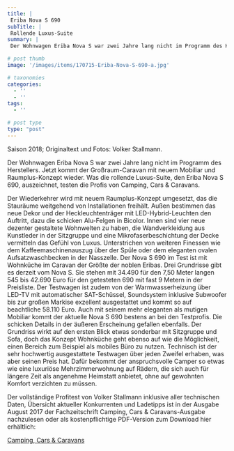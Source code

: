 ```yaml
---
title: |
 Eriba Nova S 690
subTitle: |
 Rollende Luxus-Suite
summary: |
 Der Wohnwagen Eriba Nova S war zwei Jahre lang nicht im Programm des Herstellers. Jetzt kommt der Großraum-Caravan mit neuem Mobiliar und Raumplus-Konzept wieder. Was die rollende Luxus-Suite, den Eriba Nova S 690, auszeichnet, testen die Profis von Camping, Cars & Caravans.  

# post thumb
image: '/images/items/170715-Eriba-Nova-S-690-a.jpg'

# taxonomies
categories: 
  - ''
  - ''
tags:
  - ''

# post type
type: "post"
---
```


Saison 2018; Originaltext und Fotos: Volker Stallmann.  

Der Wohnwagen Eriba Nova S war zwei Jahre lang nicht im Programm des Herstellers. Jetzt kommt der Großraum-Caravan mit neuem Mobiliar und Raumplus-Konzept wieder. Was die rollende Luxus-Suite, den Eriba Nova S 690, auszeichnet, testen die Profis von Camping, Cars & Caravans.    

Der Wiederkehrer wird mit neuem Raumplus-Konzept umgesetzt, das die Stauräume weitgehend von Installationen freihält. Außen bestimmen das neue Dekor und der Heckleuchtenträger mit LED-Hybrid-Leuchten den Auftritt, dazu die schicken Alu-Felgen in Bicolor. Innen sind vier neue dezenter gestaltete Wohnwelten zu haben, die Wandverkleidung aus Kunstleder in der Sitzgruppe und eine Mikrofaserbeschichtung der Decke vermitteln das Gefühl von Luxus. Unterstrichen von weiteren Finessen wie dem Kaffeemaschinenauszug über der Spüle oder dem eleganten ovalen Aufsatzwaschbecken in der Nasszelle. Der Nova S 690 im Test ist mit Wohnküche im Caravan der Größte der noblen Eribas. Drei Grundrisse gibt es derzeit vom Nova S. Sie stehen mit 34.490 für den 7,50 Meter langen 545 bis 42.690 Euro für den getesteten 690 mit fast 9 Metern in der Preisliste. Der Testwagen ist zudem von der Warmwasserheizung über LED-TV mit automatischer SAT-Schüssel, Soundsystem inklusive Subwoofer bis zur großen Markise exzellent ausgestattet und kommt so auf beachtliche 58.110 Euro. Auch mit seinem mehr eleganten als mutigen Mobiliar kommt der aktuelle Nova S 690 bestens an bei den Testprofis. Die schicken Details in der äußeren Erscheinung gefallen ebenfalls. Der Grundriss wirkt auf den ersten Blick etwas sonderbar mit Sitzgruppe und Sofa, doch das Konzept Wohnküche geht ebenso auf wie die Möglichkeit, einen Bereich zum Beispiel als mobiles Büro zu nutzen. Technisch ist der sehr hochwertig ausgestattete Testwagen über jeden Zweifel erhaben, was aber seinen Preis hat. Dafür bekommt der anspruchsvolle Camper so etwas wie eine luxuriöse Mehrzimmerwohnung auf Rädern, die sich auch für längere Zeit als angenehme Heimstatt anbietet, ohne auf gewohnten Komfort verzichten zu müssen.  

Der vollständige Profitest von Volker Stallmann inklusive aller technischen Daten, Übersicht aktueller Konkurrenten und Ladetipps ist in der Ausgabe August 2017 der Fachzeitschrift Camping, Cars & Caravans-Ausgabe nachzulesen oder als kostenpflichtige PDF-Version zum Download hier erhältlich:  

[Camping, Cars & Caravans](http://camping-cars-caravans.de)   
